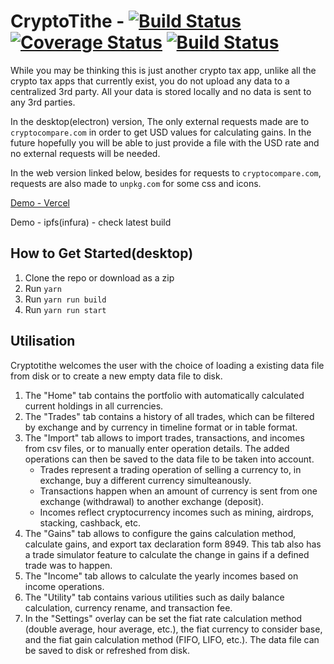 # CryptoTithe - [![Build Status](https://travis-ci.org/starsoccer/cryptotithe.svg?branch=master)](https://travis-ci.org/starsoccer/cryptotithe) [![Coverage Status](https://coveralls.io/repos/github/starsoccer/cryptotithe/badge.svg?branch=master)](https://coveralls.io/github/starsoccer/cryptotithe?branch=master) [![Build Status](https://david-dm.org/starsoccer/cryptotithe.svg)](https://github.com/starsoccer/cryptotithe)

While you may be thinking this is just another crypto tax app, unlike all the crypto tax apps that currently exist, you do not upload any data to a centralized 3rd party. All your data is stored locally and no data is sent to any 3rd parties. 

In the desktop(electron) version, The only external requests made are to `cryptocompare.com` in order to get USD values for calculating gains.  In the future hopefully you will be able to just provide a file with the USD rate and no external requests will be needed.

In the web version linked below, besides for requests to `cryptocompare.com`, requests are also made to `unpkg.com` for some css and icons.

[Demo - Vercel](https://cryptotithe-master.vercel.app/)

Demo - ipfs(infura) - check latest build

## How to Get Started(desktop)
  1. Clone the repo or download as a zip
  2. Run `yarn`
  3. Run `yarn run build`
  4. Run `yarn run start`

## Utilisation
Cryptotithe welcomes the user with the choice of loading a existing data file from disk or to create a new empty data file to disk.
  1. The "Home" tab contains the portfolio with automatically calculated current holdings in all currencies.
  2. The "Trades" tab contains a history of all trades, which can be filtered by exchange and by currency in timeline format or in table format.
  3. The "Import" tab allows to import trades, transactions, and incomes from csv files, or to manually enter operation details. The added operations can then be saved to the data file to be taken into account.
     * Trades represent a trading operation of selling a currency to, in exchange, buy a different currency simulteanously.
     * Transactions happen when an amount of currency is sent from one exchange (withdrawal) to another exchange (deposit).
     * Incomes reflect cryptocurrency incomes such as mining, airdrops, stacking, cashback, etc.
  4. The "Gains" tab allows to configure the gains calculation method, calculate gains, and export tax declaration form 8949. This tab also has a trade simulator feature to calculate the change in gains if a defined trade was to happen.
  5. The "Income" tab allows to calculate the yearly incomes based on income operations.
  6. The "Utility" tab contains various utilities such as daily balance calculation, currency rename, and transaction fee.
  7. In the "Settings" overlay can be set the fiat rate calculation method (double average, hour average, etc.), the fiat currency to consider base, and the fiat gain calculation method (FIFO, LIFO, etc.). The data file can be saved to disk or refreshed from disk.
